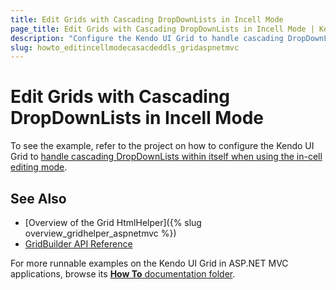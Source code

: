 ```yaml
---
title: Edit Grids with Cascading DropDownLists in Incell Mode
page_title: Edit Grids with Cascading DropDownLists in Incell Mode | Kendo UI Grid HtmlHelper
description: "Configure the Kendo UI Grid to handle cascading DropDownListswhen using the incell editing mode."
slug: howto_editincellmodecasacdeddls_gridaspnetmvc
---
```


# Edit Grids with Cascading DropDownLists in Incell Mode

To see the example, refer to the project on how to configure the Kendo UI Grid to [handle cascading DropDownLists within itself when using the in-cell editing mode](https://github.com/telerik/ui-for-aspnet-mvc-examples/tree/master/grid/grid-incell-editing-with-cascading-dropdownlist).

## See Also

* [Overview of the Grid HtmlHelper]({% slug overview_gridhelper_aspnetmvc %})
* [GridBuilder API Reference](/api/Kendo.Mvc.UI.Fluent/GridBuilder)

For more runnable examples on the Kendo UI Grid in ASP.NET MVC applications, browse its [**How To** documentation folder](/helpers/grid/how-to/Appearance/).
